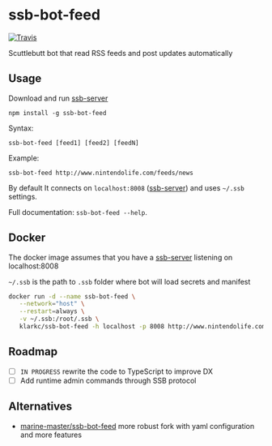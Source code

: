 # ssb-bot-feed
[![Travis](https://img.shields.io/travis/klarkc/ssb-bot-feed/master.svg)](https://travis-ci.org/klarkc/ssb-bot-feed/branches)

Scuttlebutt bot that read RSS feeds and post updates automatically

## Usage

Download and run [ssb-server](https://github.com/ssbc/ssb-server)

`npm install -g ssb-bot-feed`

Syntax:

`ssb-bot-feed [feed1] [feed2] [feedN]`

Example:

`ssb-bot-feed http://www.nintendolife.com/feeds/news`

By default It connects on `localhost:8008` ([ssb-server](https://github.com/ssbc/ssb-server)) and uses `~/.ssb` settings.

Full documentation: `ssb-bot-feed --help`.

## Docker

The docker image assumes that you have a [ssb-server](https://github.com/ssbc/ssb-server) listening on localhost:8008

`~/.ssb` is the path to `.ssb` folder where bot will load secrets and manifest

```bash
docker run -d --name ssb-bot-feed \
   --network="host" \
   --restart=always \
   -v ~/.ssb:/root/.ssb \
   klarkc/ssb-bot-feed -h localhost -p 8008 http://www.nintendolife.com/feeds/news
```

## Roadmap

- [ ] `IN PROGRESS` rewrite the code to TypeScript to improve DX
- [ ] Add runtime admin commands through SSB protocol

## Alternatives

- [marine-master/ssb-bot-feed](https://github.com/marine-master/ssb-bot-feed) more robust fork with yaml configuration and more features
